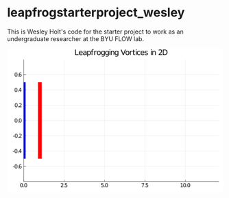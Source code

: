 # leapfrogstarterproject_wesley
This is Wesley Holt's code for the starter project to work as an undergraduate researcher at the BYU FLOW lab.

![](leapfrog.gif)
